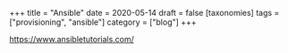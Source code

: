 +++
title = "Ansible"
date = 2020-05-14
draft = false
[taxonomies]
tags = ["provisioning", "ansible"]
category = ["blog"]
+++

https://www.ansibletutorials.com/
